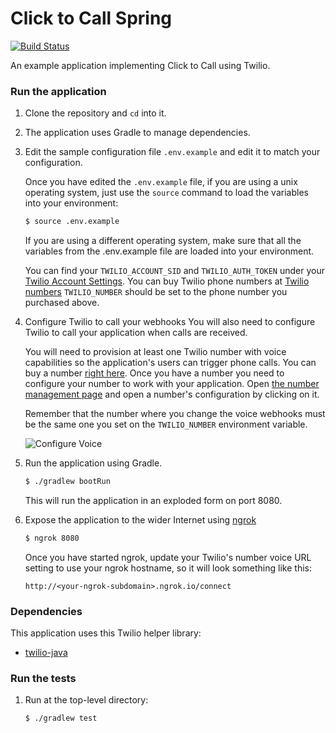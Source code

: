 # Click to Call Spring
[![Build Status](https://travis-ci.org/TwilioDevEd/clicktocall-spring.svg?branch=master)](https://travis-ci.org/TwilioDevEd/clicktocall-spring)

An example application implementing Click to Call using Twilio.

### Run the application

1. Clone the repository and `cd` into it.
1. The application uses Gradle to manage dependencies.
1. Edit the sample configuration file `.env.example` and edit it to match your configuration.

   Once you have edited the `.env.example` file, if you are using a unix operating system,
   just use the `source` command to load the variables into your environment:

   ```bash
   $ source .env.example
   ```

   If you are using a different operating system, make sure that all the
   variables from the .env.example file are loaded into your environment.

   You can find your `TWILIO_ACCOUNT_SID` and `TWILIO_AUTH_TOKEN` under
   your
   [Twilio Account Settings](//www.twilio.com/user/account/settings).
   You can buy Twilio phone numbers at [Twilio numbers](//www.twilio.com/user/account/phone-numbers/search)
   `TWILIO_NUMBER` should be set to the phone number you purchased above.

1. Configure Twilio to call your webhooks
   You will also need to configure Twilio to call your application when calls are received.

   You will need to provision at least one Twilio number with voice capabilities
   so the application's users can trigger phone calls. You can buy a number [right
   here](//www.twilio.com/user/account/phone-numbers/search). Once you have
   a number you need to configure your number to work with your application. Open
   [the number management page](//www.twilio.com/user/account/phone-numbers/incoming)
   and open a number's configuration by clicking on it.

   Remember that the number where you change the voice webhooks must be the same one you set on
   the `TWILIO_NUMBER` environment variable.

   ![Configure Voice](http://howtodocs.s3.amazonaws.com/twilio-number-config-all-med.gif)

1. Run the application using Gradle.

   ```bash
   $ ./gradlew bootRun
   ```
   This will run the application in an exploded form on port 8080.
1. Expose the application to the wider Internet using [ngrok](https://ngrok.com/)

   ```bash
   $ ngrok 8080
   ```
   Once you have started ngrok, update your Twilio's number voice URL
   setting to use your ngrok hostname, so it will look something like
   this:

   ```
   http://<your-ngrok-subdomain>.ngrok.io/connect
   ```

### Dependencies

This application uses this Twilio helper library:
* [twilio-java](//github.com/twilio/twilio-java)

### Run the tests

1. Run at the top-level directory:

   ```bash
   $ ./gradlew test
   ```
